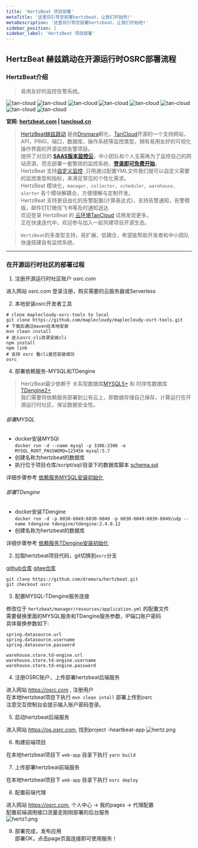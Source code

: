 ```yaml
---
title: 'HertzBeat 项目部署'
metaTitle: '这里将引导您部署hertzbeat，让我们开始吧!'
metaDescription: '这里将引导您部署hertzbeat，让我们开始吧!'
sidebar_position: 1
sidebar_label: 'HertzBeat 项目部署'
---
```

## HertzBeat 赫兹跳动在开源运行时OSRC部署流程      

### HertzBeat介绍   

> 易用友好的监控告警系统。

![tan-cloud](https://cdn.jsdelivr.net/gh/dromara/hertzbeat@gh-pages/img/badge/web-monitor.svg)
![tan-cloud](https://cdn.jsdelivr.net/gh/dromara/hertzbeat@gh-pages/img/badge/ping-connect.svg)
![tan-cloud](https://cdn.jsdelivr.net/gh/dromara/hertzbeat@gh-pages/img/badge/port-available.svg)
![tan-cloud](https://cdn.jsdelivr.net/gh/dromara/hertzbeat@gh-pages/img/badge/database-monitor.svg)
![tan-cloud](https://cdn.jsdelivr.net/gh/dromara/hertzbeat@gh-pages/img/badge/os-monitor.svg)
![tan-cloud](https://cdn.jsdelivr.net/gh/dromara/hertzbeat@gh-pages/img/badge/custom-monitor.svg)
![tan-cloud](https://cdn.jsdelivr.net/gh/dromara/hertzbeat@gh-pages/img/badge/threshold.svg)
![tan-cloud](https://cdn.jsdelivr.net/gh/dromara/hertzbeat@gh-pages/img/badge/alert.svg)

**官网: [hertzbeat.com](https://hertzbeat.com) | [tancloud.cn](https://tancloud.cn)**

> [HertzBeat赫兹跳动](https://github.com/dromara/hertzbeat) 是由[Dromara](https://dromara.org)孵化，[TanCloud](https://tancloud.cn)开源的一个支持网站，API，PING，端口，数据库，操作系统等监控类型，拥有易用友好的可视化操作界面的开源监控告警项目。  
> 提供了对应的 **[SAAS版本监控云](https://console.tancloud.cn)**，中小团队和个人无需再为了监控自己的网站资源，而去部署一套繁琐的监控系统，**[登录即可免费开始](https://console.tancloud.cn)**。     
> HertzBeat 支持[自定义监控](https://hertzbeat.com/docs/advanced/extend-point) ,只用通过配置YML文件我们就可以自定义需要的监控类型和指标，来满足常见的个性化需求。   
> HertzBeat 模块化，`manager, collector, scheduler, warehouse, alerter` 各个模块解耦合，方便理解与定制开发。       
> HertzBeat 支持更自由化的告警配置(计算表达式)，支持告警通知，告警模版，邮件钉钉微信飞书等及时通知送达          
> 欢迎登录 HertzBeat 的 [云环境TanCloud](https://console.tancloud.cn) 试用发现更多。          
> 正在快速迭代中，欢迎参与加入一起共建项目开源生态。

> `HertzBeat`的多类型支持，易扩展，低耦合，希望能帮助开发者和中小团队快速搭建自有监控系统。

----   

### 在开源运行时社区的部署过程

1. 注册开源运行时社区账户 osrc.com

进入网站 osrc.com 登录注册，购买需要的云服务器或Serverless  

2. 本地安装osrc开发者工具  
```
# clone maplecloudy-osrc-tools to local
git clone https://github.com/maplecloudy/maplecloudy-osrt-tools.git
# 下载后通过maven在本地安装
mvn clean install
# 进入osrc-cli目录安装cli
npm install
npm link
# 支持 osrc 看cli是否安装成功
osrc 
```

4. 部署依赖服务-MYSQL和TDengine    

> HertzBeat最少依赖于 关系型数据库[MYSQL5+](https://www.mysql.com/) 和 时序性数据库[TDengine2+](https://www.taosdata.com/getting-started)    
> 我们需要将依赖服务部署到公有云上，即数据存储自己保存，计算运行在开源运行时社区，保证数据安全性。     

###### 部署MYSQL   
- docker安装MYSQl    
   `docker run -d --name mysql -p 3306:3306 -e MYSQL_ROOT_PASSWORD=123456 mysql:5.7`   
- 创建名称为hertzbeat的数据库    
- 执行位于项目仓库/script/sql/目录下的数据库脚本 [schema.sql](https://gitee.com/dromara/hertzbeat/raw/master/script/sql/schema.sql)    

详细步骤参考 [依赖服务MYSQL安装初始化](https://hertzbeat.com/docs/start/mysql-init)

###### 部署TDengine     
- docker安装TDengine         
   `docker run -d -p 6030-6049:6030-6049 -p 6030-6049:6030-6049/udp --name tdengine tdengine/tdengine:2.4.0.12`   
- 创建名称为hertzbeat的数据库   

详细步骤参考 [依赖服务TDengine安装初始化](https://hertzbeat.com/docs/start/tdengine-init)

2. 拉取hertzbeat项目代码，git切换到`osrc`分支     

[github仓库](https://github.com/dromara/hertzbeat) [gitee仓库](https://github.com/dromara/hertzbeat)
```
git clone https://github.com/dromara/hertzbeat.git   
git checkout osrc  
```
3. 配置MYSQL-TDengine服务连接   

修改位于 `hertzbeat/manager/resources/application.yml` 的配置文件        
需要替换里面的MYSQL服务和TDengine服务参数，IP端口账户密码    
具体替换参数如下:   
   ``` 
   spring.datasource.url
   spring.datasource.username
   spring.datasource.password
   
   warehouse.store.td-engine.url
   warehouse.store.td-engine.username
   warehouse.store.td-engine.password
   
   ```

4. 注册OSRC账户，上传部署hertzbeat后端服务      

进入网站 https://osrc.com , 注册用户      
在本地hertzbeat项目下执行 `mvn clean intall` 部署上传到osrc       
注意交互控制台会提示输入账户密码登录。   

5. 启动hertzbeat后端服务     

进入网站 https://os.osrc.com, 找到project -heartbeat-app
![hertz.png](https://oss.osrc.com/wiki/img/1658318580886_hertz.png)

6. 构建前端项目   

在本地hertzbeat项目下 `web-app` 目录下执行 `yarn build`     

7. 上传部署hertzbeat前端服务  

在本地hertzbeat项目下 `web-app` 目录下执行 `osrc deploy`  

8. 配置前端代理     

进入网站 https://osrc.com, 个人中心 -> 我的pages -> 代理配置      
配置前端调用接口流量走刚刚部署的后台服务      
![hertz1.png](https://oss.osrc.com/wiki/img/1658318910036_hertz1.png)    

9. 部署完成，发布应用    
部署OK，点击page页面连接即可使用服务！     


